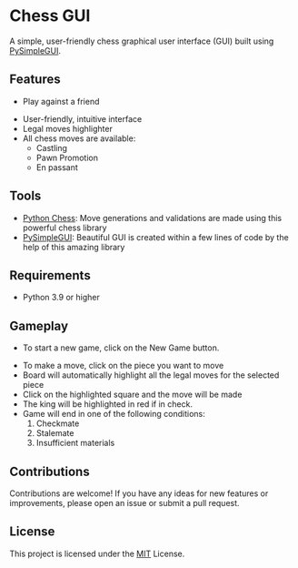 # Chess GUI

A simple, user-friendly chess graphical user interface (GUI) built using [PySimpleGUI](https://www.pysimplegui.org/en/latest/).

## Features

- Play against a friend
<!-- - Choose from three difficulty levels for computer opponent -->
- User-friendly, intuitive interface
- Legal moves highlighter
- All chess moves are available:
	- Castling
	- Pawn Promotion
	- En passant
<!-- - Automatic save and load functionality -->

## Tools

- [Python Chess](https://python-chess.readthedocs.io/en/latest/): Move generations and validations are made using this powerful chess library
- [PySimpleGUI](https://www.pysimplegui.org/en/latest/): Beautiful GUI is created within a few lines of code by the help of this amazing library 


## Requirements

- Python 3.9 or higher

<!-- ## Installation

- Download the latest version of the Chess GUI from the releases page.
- Unzip the downloaded file.
- Navigate to the unzipped directory and double-click on chess-gui.jar to launch the application. -->

## Gameplay

- To start a new game, click on the New Game button.
<!-- - Select whether you want to play against a friend or against the computer.
- If playing against the computer, select the desired difficulty level.
- The game board will appear and gameplay will begin. -->
- To make a move, click on the piece you want to move 
- Board will automatically highlight all the legal moves for the selected piece
- Click on the highlighted square and the move will be made
- The king will be highlighted in red if in check.
- Game will end in one of the following conditions: 
	1. Checkmate
	2. Stalemate
	3. Insufficient materials
<!-- - To save the current game, click on the Save button in the top toolbar. The game will be saved and can be loaded at a later time by clicking on the Load button. -->

## Contributions

Contributions are welcome! If you have any ideas for new features or improvements, please open an issue or submit a pull request.

## License

This project is licensed under the [MIT](MIT.md) License.